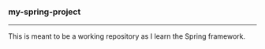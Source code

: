 ### my-spring-project

---

This is meant to be a working repository as I learn the Spring framework.
